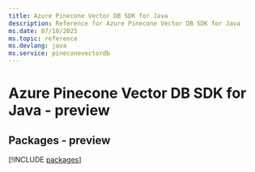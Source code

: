 ```yaml
---
title: Azure Pinecone Vector DB SDK for Java
description: Reference for Azure Pinecone Vector DB SDK for Java
ms.date: 07/10/2025
ms.topic: reference
ms.devlang: java
ms.service: pineconevectordb
---
```

# Azure Pinecone Vector DB SDK for Java - preview
## Packages - preview
[!INCLUDE [packages](pinecone-vector-db-index.md)]